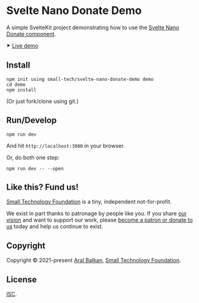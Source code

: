 # Svelte Nano Donate Demo

A simple SvelteKit project demonstrating how to use the [Svelte Nano Donate component](https://github.com/small-tech/svelte-nano-donate).

⯈ [Live demo](https://small-tech.org/demo/svelte-nano-donate/)

## Install

```shell
npm init using small-tech/svelte-nano-donate-demo demo
cd demo
npm install
```

(Or just fork/clone using git.)

## Run/Develop

```shell
npm run dev
```

And hit `http://localhost:3000` in your browser.

Or, do both one step:

```shell
npm run dev -- --open
```

## Like this? Fund us!

[Small Technology Foundation](https://small-tech.org) is a tiny, independent not-for-profit.

We exist in part thanks to patronage by people like you. If you share [our vision](https://small-tech.org/about/#small-technology) and want to support our work, please [become a patron or donate to us](https://small-tech.org/fund-us) today and help us continue to exist.

## Copyright

Copyright &copy; 2021-present [Aral Balkan](https://ar.al), [Small Technology Foundation](https://small-tech.org).

## License

[ISC](./LICENSE).
